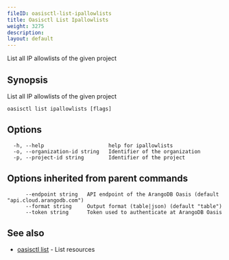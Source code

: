 ```yaml
---
fileID: oasisctl-list-ipallowlists
title: Oasisctl List Ipallowlists
weight: 3275
description: 
layout: default
---
```

List all IP allowlists of the given project

## Synopsis

List all IP allowlists of the given project

```
oasisctl list ipallowlists [flags]
```

## Options

```
  -h, --help                     help for ipallowlists
  -o, --organization-id string   Identifier of the organization
  -p, --project-id string        Identifier of the project
```

## Options inherited from parent commands

```
      --endpoint string   API endpoint of the ArangoDB Oasis (default "api.cloud.arangodb.com")
      --format string     Output format (table|json) (default "table")
      --token string      Token used to authenticate at ArangoDB Oasis
```

## See also

* [oasisctl list]()	 - List resources

